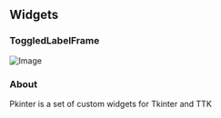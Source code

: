 ## Widgets
### ToggledLabelFrame
![Image](http://i.imgur.com/QtLlBZf.png)

### About
Pkinter is a set of custom widgets for Tkinter and TTK
